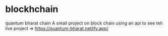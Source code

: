 # blockhchain
quantum bharat chain
A small project on block chain using an api
 to see teh live project => https://quantum-bharat.netlify.app/

